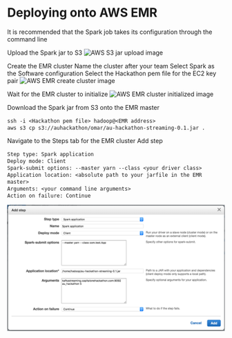 # Deploying onto AWS EMR

It is recommended that the Spark job takes its configuration through the command line

Upload the Spark jar to S3
![AWS S3 jar upload image](https://github.com/badrishdavey/au-hackathon-streaming-app/raw/master/AWS_S3_Upload.png "AWS S3 jar upload")

Create the EMR cluster
Name the cluster after your team
Select Spark as the Software configuration
Select the Hackathon pem file for the EC2 key pair
![AWS EMR create cluster image](https://github.com/badrishdavey/au-hackathon-streaming-app/raw/master/AWS_EMR_Create_Cluster.png "AWS EMR Create Cluster")

Wait for the EMR cluster to initialize
![AWS EMR cluster initialized image](https://github.com/badrishdavey/au-hackathon-streaming-app/raw/master/AWS_EMR_Cluster_Initialized.png "AWS EMR Cluster Initialized")

Download the Spark jar from S3 onto the EMR master
```
ssh -i <Hackathon pem file> hadoop@<EMR address>
aws s3 cp s3://auhackathon/omar/au-hackathon-streaming-0.1.jar .
```

Navigate to the Steps tab for the EMR cluster
Add step
```
Step type: Spark application
Deploy mode: Client
Spark-submit options: --master yarn --class <your driver class>
Application location: <absolute path to your jarfile in the EMR master>
Arguments: <your command line arguments>
Action on failure: Continue
```
![AWS EMR Add Step image](https://github.com/badrishdavey/au-hackathon-streaming-app/raw/master/AWS_EMR_Add_Step.png "AWS EMR Add Step")